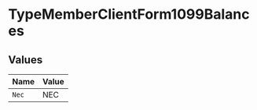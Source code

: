 # TypeMemberClientForm1099Balances


## Values

| Name  | Value |
| ----- | ----- |
| `Nec` | NEC   |